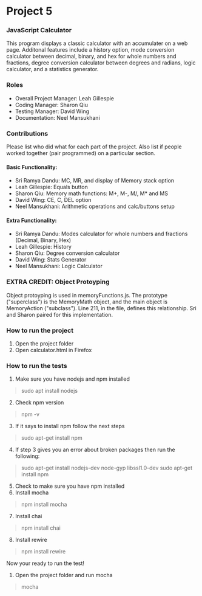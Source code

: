 # Project 5
### JavaScript Calculator
This program displays a classic calculator with an accumulater on a web page. Additonal features include a history option, mode conversion calculator between decimal, binary, and hex for whole numbers and fractions, degree conversion calculator between degrees and radians, logic calculator, and a statistics generator.

### Roles
* Overall Project Manager: Leah Gillespie
* Coding Manager: Sharon Qiu
* Testing Manager: David Wing
* Documentation: Neel Mansukhani

### Contributions
Please list who did what for each part of the project.
Also list if people worked together (pair programmed) on a particular section.

#### Basic Functionality:  
* Sri Ramya Dandu: MC, MR, and display of Memory stack option
* Leah Gillespie: Equals button
* Sharon Qiu: Memory math functions: M+, M-, M/, M* and MS
* David Wing: CE, C, DEL option
* Neel Mansukhani: Arithmetic operations and calc/buttons setup 

#### Extra Functionality:
* Sri Ramya Dandu: Modes calculator for whole numbers and fractions (Decimal, Binary, Hex)
* Leah Gillespie: History
* Sharon Qiu: Degree conversion calculator
* David Wing: Stats Generator 
* Neel Mansukhani: Logic Calculator 

### EXTRA CREDIT: Object Protoyping
Object protoyping is used in memoryFunctions.js. The prototype ("superclass") is the MemoryMath object, and the main object is MemoryAction ("subclass"). Line 211, in the file, defines this
relationship. Sri and Sharon paired for this implementation.

### How to run the project
1. Open the project folder
2. Open calculator.html in Firefox 

### How to run the tests
1. Make sure you have nodejs and npm installed 
>  sudo apt install nodejs
2. Check npm version
> npm -v
3. If it says to install npm follow the next steps
> sudo apt-get install npm
4. If step 3 gives you an error about broken packages then run the following:
> sudo apt-get install nodejs-dev node-gyp libssl1.0-dev
> sudo apt-get install npm
5. Check to make sure you have npm installed
6. Install mocha
> npm install mocha
7. Install chai
> npm install chai
8. Install rewire
> npm install rewire

Now your ready to run the test!
1. Open the project folder and run mocha
> mocha
